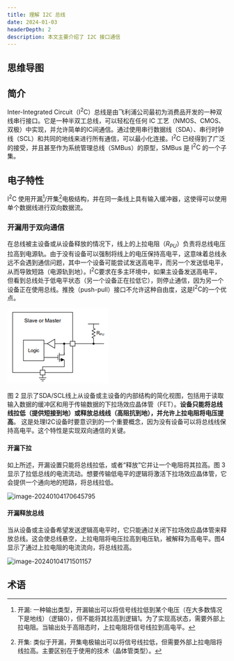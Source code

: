 ```yaml
---
title: 理解 I2C 总线
date: 2024-01-03
headerDepth: 2
description: 本文主要介绍了 I2C 接口通信
---
```


## 思维导图

## 简介

Inter-Integrated Circuit（$\text{I}^2\text{C}$）总线是由飞利浦公司最初为消费品开发的一种双线串行接口。它是一种半双工总线，可以轻松在任何 IC 工艺（NMOS、CMOS、双极）中实现，并允许简单的IC间通信。通过使用串行数据线（SDA）、串行时钟线（SCL）和共同的地线来进行所有通信，可以最小化连接。$\text{I}^2\text{C}$ 已经得到了广泛的接受，并且甚至作为系统管理总线（SMBus）的原型，SMBus 是 $\text{I}^2\text{C}$ 的一个子集。

## 电子特性

$\text{I}^2\text{C}$ 使用开漏[^open-drain]/开集[^open-collector]电极结构，并在同一条线上具有输入缓冲器，这使得可以使用单个数据线进行双向数据流。

### 开漏用于双向通信

在总线被主设备或从设备释放的情况下，线上的上拉电阻（$R_{PU}$）负责将总线电压拉高到电源轨。由于没有设备可以强制将线上的电压保持高电平，这意味着总线永远不会遇到通信问题，其中一个设备可能尝试发送高电平，而另一个发送低电平，从而导致短路（电源轨到地）。$\text{I}^2\text{C}$要求在多主环境中，如果主设备发送高电平，但看到总线处于低电平状态（另一个设备正在拉低它），则停止通信，因为另一个设备正在使用总线。推挽（push-pull）接口不允许这种自由度，这是$\text{I}^2\text{C}$的一个优点。

![basic_of_sda_scl_structure](./img/basic_of_sda_scl_structure.png "图 2. SDA/SCL 线的基本内部结构")

图 2 显示了SDA/SCL线上从设备或主设备的内部结构的简化视图，包括用于读取输入数据的缓冲区和用于传输数据的下拉场效应晶体管（FET）。**设备只能将总线线拉低（提供短接到地）或释放总线线（高阻抗到地），并允许上拉电阻将电压提高**。 这是处理I2C设备时要意识到的一个重要概念，因为没有设备可以将总线线保持高电平。这个特性是实现双向通信的关键。

#### 开漏下拉

如上所述，开漏设置只能将总线拉低，或者“释放”它并让一个电阻将其拉高。图 3 显示了拉低总线的电流流动。想要传输低电平的逻辑将激活下拉场效应晶体管，它会提供一个通向地的短路，将总线拉低。

![image-20240104170645795](/assets/img/ecp/iic/od_pulling_low.png "图 3. 使用开漏接口拉低总线")

#### 开漏释放总线

当从设备或主设备希望发送逻辑高电平时，它只能通过关闭下拉场效应晶体管来释放总线。这会使总线悬空，上拉电阻将电压拉高到电压轨，被解释为高电平。图4显示了通过上拉电阻的电流流向，将总线拉高。

![image-20240104171501157](/assets/img/ecp/iic/release_bus_od.png "图 4. 使用开漏接口释放总线")

## 术语

[^open-drain]: 开漏: 一种输出类型，开漏输出可以将信号线拉低到某个电压（在大多数情况下是地线）（逻辑0），但不能将其拉高到逻辑1。为了实现高状态，需要外部上拉电阻。当输出处于高阻态时，上拉电阻将信号线拉到高电平。
[^open-collector]: 开集: 类似于开漏，开集电极输出可以将信号线拉低，但需要外部上拉电阻将线拉高。主要区别在于使用的技术（晶体管类型）。

